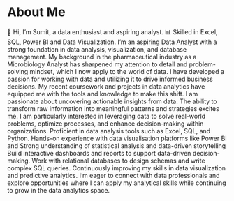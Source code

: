 # About Me
👋 Hi, I’m Sumit, a data enthusiast and aspiring analyst. 
📊 Skilled in Excel, SQL, Power BI and Data Visualization.
I’m an aspiring Data Analyst with a strong foundation in data analysis, visualization, and database management. My background in the pharmaceutical industry as a Microbiology Analyst has sharpened my attention to detail and problem-solving mindset, which I now apply to the world of data.
I have developed a passion for working with data and utilizing it to drive informed business decisions. My recent coursework and projects in data analytics have equipped me with the tools and knowledge to make this shift.
I am passionate about uncovering actionable insights from data. The ability to transform raw information into meaningful patterns and strategies excites me. I am particularly interested in leveraging data to solve real-world problems, optimize processes, and enhance decision-making within organizations.
Proficient in data analysis tools such as Excel, SQL, and Python.
Hands-on experience with data visualisation platforms like Power BI and Strong understanding of statistical analysis and data-driven storytelling
Build interactive dashboards and reports to support data-driven decision-making.
Work with relational databases to design schemas and write complex SQL queries.
Continuously improving my skills in data visualization and predictive analytics.
I’m eager to connect with data professionals and explore opportunities where I can apply my analytical skills while continuing to grow in the data analytics space.
